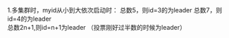 1.多集群时，myid从小到大依次启动时：
总数5，则id=3的为leader
总数7，则id=4的为leader  
总数2n+1,则id=n+1为leader
（投票刚好过半数的时候为leader）